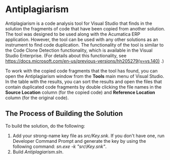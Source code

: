 # Antiplagiarism

Antiplagiarism is a code analysis tool for Visual Studio that finds in the solution the fragments of code that have been copied from another solution. 
The tool was designed to be used along with the Acumatica ERP application. However, the tool can be used with any other solutions as an instrument to find code duplication.
The functionality of the tool is similar to the Code Clone Detection functionality, which is available in the Visual Studio Enterprise. (For details about this functionality, see https://docs.microsoft.com/en-us/previous-versions/hh205279(v=vs.140) .)

To work with the copied code fragments that the tool has found, you can open the Antiplagiarism window from the **Tools** main menu of Visual Studio. 
In the table with the results, you can sort the results and open the files that contain duplicated code fragments by double clicking the file names in the **Source Location** column (for the copied code) and **Reference Location** column (for the original code). 

## The Process of Building the Solution
To build the solution, do the following:

1. Add your strong-name key file as _src/Key.snk_. If you don't have one, run Developer Command Prompt and generate the key by using the following command: _sn.exe -k "src\Key.snk"_.
2. Build _Antiplagiarism.sln_.

